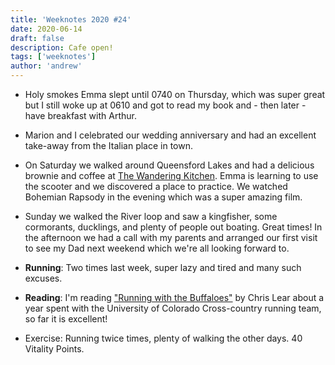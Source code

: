 ```yaml
---
title: 'Weeknotes 2020 #24'
date: 2020-06-14
draft: false
description: Cafe open!
tags: ['weeknotes']
author: 'andrew'
---
```


-   Holy smokes Emma slept until 0740 on Thursday, which was super great but I still woke up at 0610 and got to read my book and - then later - have breakfast with Arthur.

-   Marion and I celebrated our wedding anniversary and had an excellent take-away from the Italian place in town.

-   On Saturday we walked around Queensford Lakes and had a delicious brownie and coffee at [The Wandering Kitchen](http://thewanderingkitchen.co.uk/). Emma is learning to use the scooter and we discovered a place to practice. We watched Bohemian Rapsody in the evening which was a super amazing film.

-   Sunday we walked the River loop and saw a kingfisher, some cormorants, ducklings, and plenty of people out boating. Great times! In the afternoon we had a call with my parents and arranged our first visit to see my Dad next weekend which we're all looking forward to.

-   **Running**: Two times last week, super lazy and tired and many such excuses.

-   **Reading**: I'm reading ["Running with the Buffaloes"](https://www.amazon.co.uk/dp/B004HD49Q2/ref=pe_385721_48721101_TE_M1DP)
    by Chris Lear about a year spent with the University of Colorado Cross-country running team, so far it is excellent!

-   Exercise: Running twice times, plenty of walking the other days. 40 Vitality Points.
